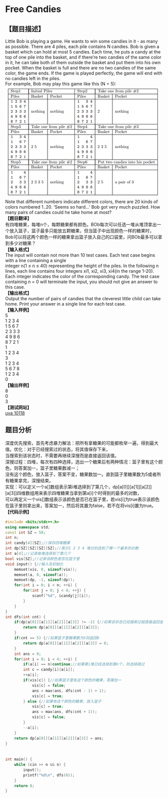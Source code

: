 ﻿# Free Candies
 ## 【题目描述】  
Little Bob is playing a game. He wants to win some candies in it - as many as possible.
There are 4 piles, each pile contains N candies. Bob is given a basket which can hold at most 5
candies. Each time, he puts a candy at the top of one pile into the basket, and if there’re two candies
of the same color in it, he can take both of them outside the basket and put them into his own pocket.
When the basket is full and there are no two candies of the same color, the game ends. If the game is
played perfectly, the game will end with no candies left in the piles.  
For example, Bob may play this game like this (N = 5):  
![](images/uva10118.png)  
Note that different numbers indicate different colors, there are 20 kinds of colors numbered 1..20.
‘Seems so hard...’ Bob got very much puzzled. How many pairs of candies could he take home at
most?  
**【题目翻译】**  
有四堆糖果，每堆n个，每颗糖果都有颜色。BOb每次可以任选一堆从堆顶拿出一个放入篮子，篮子最多只能放五颗糖果，但当篮子中出现颜色一样的糖果时，  
Bob可以将这两个颜色一样的糖果拿出篮子放入自己的口袋里，问BOb最多可以拿到多少对糖果？    
**【输入格式】**  
The input will contain not more than 10 test cases. Each test case begins with a line containing a single  
integer n(1 ≤ n ≤ 40) representing the height of the piles. In the following n lines, each line contains four integers xi1, xi2, xi3, xi4(in the range 1-20).   
Each integer indicates the color of the corresponding candy. The test case containing n = 0 will terminate the input, you should not give an answer to this case.  
**【输出格式】**  
Output the number of pairs of candies that the cleverest little child can take home. Print your answer
in a single line for each test case.  
**【输入样例】**  
	5  
	1 2 3 4  
	1 5 6 7  
	2 3 3 3  
	4 9 8 6  
	8 7 2 1  
	1  
	1 2 3 4  
	3  
	1 2 3 4  
	5 6 7 8  
	1 2 3 4  
	0  
 **【输出样例】**  
	8  
	0  
	3  
 **【测试网站】**  
 [uva 10118](https://vjudge.net/problem/UVA-10118)  
 ## 题目分析  
深度优先搜索，首先考虑暴力解法：把所有拿糖果的可能都枚举一遍，得到最大值。优化：对于已经搜索过的状态，将其值保存下来，  
当搜索到该状态时，不需要再继续深搜而是直接返回该值。  
深搜过程：四堆，每次有四种选择，选出一个糖果后有两种情况：篮子里有这个颜色，则答案加一，篮子里糖果数减一；  
没有这个颜色，放入篮子，答案不变，糖果数加一。直到篮子里糖果数为5或者所有糖果拿完，深搜结束。  
实现：可以定义一个a[]数组表示第i堆选择到了第几个，dp[a[0]][a[1]][a[2]][a[3]]四维数组用来表示四堆糖果当拿到第a[i]个时得到的最多的对数，  
可以再定义一个vis[]数组表示该颜色是否已在篮子里，若vis[i]为true表示该颜色在篮子里则拿出来，答案加一，然后将其置为false，若不在将vis[i]置为true。  
 **【代码示例】**  
```c++
#include <bits/stdc++.h>
using namespace std;
const int SZ = 50;
int n;
int candy[4][SZ];//保存四堆糖果
int dp[SZ][SZ][SZ][SZ];//表示1 2 3 4 堆分别选到了哪一个最多的对数
int a[4];//记录每堆选择到了第几个
bool vis[SZ];//记录该颜色是否在篮子里
void input() {//输入及初始化
    memset(vis, 0, sizeof(vis));
    memset(a, 0, sizeof(a));
    memset(dp, -1, sizeof(dp));
    for(int i = 0; i < n; ++i) {
        for(int j = 0; j < 4; ++j) {
            scanf("%d", &candy[j][i]);
        }
    }
}
int dfs(int cnt) {
    if(dp[a[0]][a[1]][a[2]][a[3]] != -1) {//如果该状态已经搜索过就直接返回值
        return dp[a[0]][a[1]][a[2]][a[3]];
    }
    if(cnt == 5) {//如果篮子里糖果数为5则返回0
        return dp[a[0]][a[1]][a[2]][a[3]] = 0;
    }
    int ans = 0;
    for(int i = 0; i < 4; ++i) {
        if(a[i] == n)continue;//如果第i堆已经选择到第n个，则选择跳过
        int c = candy[i][a[i]];
        ++a[i];
        if(vis[c]) {//如果篮子里有这个颜色的糖果，答案加一
            vis[c] = false;
            ans = max(ans, dfs(cnt - 1) + 1);
            vis[c] = true;
        } else {//如果有这个颜色的糖果，放入篮子
            vis[c] = true;
            ans = max(ans, dfs(cnt + 1));
            vis[c] = false;
        }
        --a[i];
    }
    return dp[a[0]][a[1]][a[2]][a[3]] = ans;
}


int main() {
    while (cin >> n && n) {
        input();
        printf("%d\n", dfs(0));
    }
    return 0;
}
```